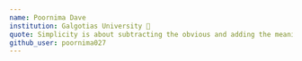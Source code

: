 ```yaml
---
name: Poornima Dave
institution: Galgotias University 🚩 
quote: Simplicity is about subtracting the obvious and adding the meaningful 
github_user: poornima027
---
```

